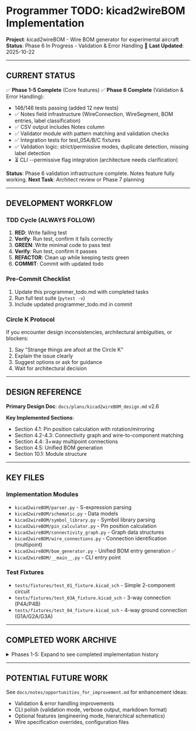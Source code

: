 # Programmer TODO: kicad2wireBOM Implementation

**Project**: kicad2wireBOM - Wire BOM generator for experimental aircraft
**Status**: Phase 6 In Progress - Validation & Error Handling 🚧
**Last Updated**: 2025-10-22

---

## CURRENT STATUS

✅ **Phase 1-5 Complete** (Core features)
✅ **Phase 6 Complete** (Validation & Error Handling):
- 146/146 tests passing (added 12 new tests)
- ✅ Notes field infrastructure (WireConnection, WireSegment, BOM entries, label classification)
- ✅ CSV output includes Notes column
- ✅ Validator module with pattern matching and validation checks
- ✅ Integration tests for test_05A/B/C fixtures
- ✅ Validation logic: strict/permissive modes, duplicate detection, missing label detection
- ⏳ CLI --permissive flag integration (architecture needs clarification)

**Status**: Phase 6 validation infrastructure complete. Notes feature fully working.
**Next Task**: Architect review or Phase 7 planning

---

## DEVELOPMENT WORKFLOW

### TDD Cycle (ALWAYS FOLLOW)
1. **RED**: Write failing test
2. **Verify**: Run test, confirm it fails correctly
3. **GREEN**: Write minimal code to pass test
4. **Verify**: Run test, confirm it passes
5. **REFACTOR**: Clean up while keeping tests green
6. **COMMIT**: Commit with updated todo

### Pre-Commit Checklist
1. Update this programmer_todo.md with completed tasks
2. Run full test suite (`pytest -v`)
3. Include updated programmer_todo.md in commit

### Circle K Protocol
If you encounter design inconsistencies, architectural ambiguities, or blockers:
1. Say "Strange things are afoot at the Circle K"
2. Explain the issue clearly
3. Suggest options or ask for guidance
4. Wait for architectural decision

---

## DESIGN REFERENCE

**Primary Design Doc**: `docs/plans/kicad2wireBOM_design.md` v2.6

**Key Implemented Sections**:
- Section 4.1: Pin position calculation with rotation/mirroring
- Section 4.2-4.3: Connectivity graph and wire-to-component matching
- Section 4.4: 3+way multipoint connections
- Section 4.5: Unified BOM generation
- Section 10.1: Module structure

---

## KEY FILES

### Implementation Modules
- `kicad2wireBOM/parser.py` - S-expression parsing
- `kicad2wireBOM/schematic.py` - Data models
- `kicad2wireBOM/symbol_library.py` - Symbol library parsing
- `kicad2wireBOM/pin_calculator.py` - Pin position calculation
- `kicad2wireBOM/connectivity_graph.py` - Graph data structures
- `kicad2wireBOM/wire_connections.py` - Connection identification (multipoint)
- `kicad2wireBOM/bom_generator.py` - Unified BOM entry generation ✅
- `kicad2wireBOM/__main__.py` - CLI entry point

### Test Fixtures
- `tests/fixtures/test_01_fixture.kicad_sch` - Simple 2-component circuit
- `tests/fixtures/test_03A_fixture.kicad_sch` - 3-way connection (P4A/P4B)
- `tests/fixtures/test_04_fixture.kicad_sch` - 4-way ground connection (G1A/G2A/G3A)

---

## COMPLETED WORK ARCHIVE

<details>
<summary>Phases 1-5: Expand to see completed implementation history</summary>

### Phase 5: Unified BOM Generation ✅ (2025-10-22)
- Created `kicad2wireBOM/bom_generator.py` with `generate_bom_entries()` function
- Added 3 unit tests in `tests/test_bom_generator.py`
- Refactored integration tests (eliminated ~80 lines of duplicated code)
- Updated CLI to use unified function (~50 lines removed)
- Verified multipoint entries in CSV output (P4A, P4B, G1A, G2A, G3A)
- **Result**: 125/125 tests passing

### Phase 4: 3+Way Multipoint Connections ✅ (2025-10-21)
- Task 1-7: Detect, validate, and generate BOM entries for N≥3 pin connections
- Implemented (N-1) labeling convention
- Common pin identification using segment-level analysis
- Integration tests with test_03A and test_04
- **Result**: 122/122 tests passing

### Phase 3: Bug Fixes ✅ (2025-10-20)
- Y-Axis Inversion: Fixed pin position calculation for KiCad coordinate system
- Connector Component Tracing: Two-pass algorithm for direct connections
- Wire Endpoint Tracing: Extended trace_to_component() for wire_endpoint nodes

### Phases 1-2: Foundation ✅
- S-expression parser using sexpdata library
- Schematic data models (WireSegment, Component, Junction)
- Symbol library parsing and pin position calculation
- Connectivity graph building
- Basic 2-point wire connection identification

</details>

---

## POTENTIAL FUTURE WORK

See `docs/notes/opportunities_for_improvement.md` for enhancement ideas:
- Validation & error handling improvements
- CLI polish (validation mode, verbose output, markdown format)
- Optional features (engineering mode, hierarchical schematics)
- Wire specification overrides, configuration files
